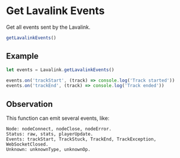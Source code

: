 # Get Lavalink Events

  Get all events sent by the Lavalink.

  ```js
  getLavalinkEvents()
  ```

## Example

  ```js
  let events = Lavalink.getLavalinkEvents()

  events.on('trackStart', (track) => console.log('Track started'))
  events.on('trackEnd', (track) => console.log('Track ended'))
  ```

## Observation

  This function can emit several events, like: 
  
  ```text
  Node: nodeConnect, nodeClose, nodeError.
  Status: raw, stats, playerUpdate.
  Events: trackStart, TrackStuck, TrackEnd, TrackException, WebSocketClosed.
  Unknown: unknownType, unknownOp.
  ```
